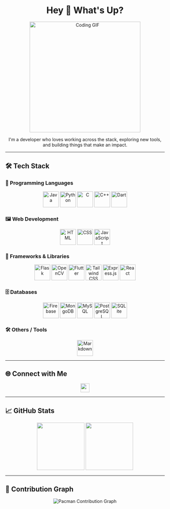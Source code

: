 <h1 align="center">Hey 👋 What's Up?</h1>

<p align="center">
<img src="https://camo.githubusercontent.com/88adc7c88c9d3dba7479020846ed35d13410e3707c7f149e1c6140cc6beaef9a/68747470733a2f2f70687973696373677572756b756c2e66696c65732e776f726470726573732e636f6d2f323031392f30322f6368617261637465722d312e676966" width="350" alt="Coding GIF" />
</p>


<p align="center">I'm a developer who loves working across the stack, exploring new tools, and building things that make an impact.</p>

---

## 🛠 Tech Stack

### 🧠 Programming Languages
<p align="center">
  <img src="https://skillicons.dev/icons?i=java" height="50" alt="Java" />
  <img src="https://skillicons.dev/icons?i=py" height="50" alt="Python" />
  <img src="https://skillicons.dev/icons?i=c" height="50" alt="C" />
  <img src="https://skillicons.dev/icons?i=cpp" height="50" alt="C++" />
  <img src="https://skillicons.dev/icons?i=dart" height="50" alt="Dart" />
</p>

### 🖼️ Web Development
<p align="center">
  <img src="https://skillicons.dev/icons?i=html" height="50" alt="HTML" />
  <img src="https://skillicons.dev/icons?i=css" height="50" alt="CSS" />
  <img src="https://skillicons.dev/icons?i=js" height="50" alt="JavaScript" />
</p>



### 🧩 Frameworks & Libraries
<p align="center">
  <img src="https://skillicons.dev/icons?i=flask" height="50" alt="Flask" />
  <img src="https://skillicons.dev/icons?i=opencv" height="50" alt="OpenCV" />
  <img src="https://skillicons.dev/icons?i=flutter" height="50" alt="Flutter" />
  <img src="https://skillicons.dev/icons?i=tailwind" height="50" alt="Tailwind CSS" />
  <img src="https://skillicons.dev/icons?i=express" height="50" alt="Express.js" />
  <img src="https://skillicons.dev/icons?i=react" height="50" alt="React" />
</p>

### 🗄️ Databases
<p align="center">
  <img src="https://skillicons.dev/icons?i=firebase" height="50" alt="Firebase" />
  <img src="https://skillicons.dev/icons?i=mongodb" height="50" alt="MongoDB" />
  <img src="https://skillicons.dev/icons?i=mysql" height="50" alt="MySQL" />
  <img src="https://skillicons.dev/icons?i=postgres" height="50" alt="PostgreSQL" />
  <img src="https://skillicons.dev/icons?i=sqlite" height="50" alt="SQLite" />
</p>

### 🛠️ Others / Tools
<p align="center">
  <img src="https://skillicons.dev/icons?i=md" height="50" alt="Markdown" />
</p>


---

## 🌐 Connect with Me

<p align="center">
  <a href="www.linkedin.com/in/hemant-satam-499562321" target="_blank">
    <img src="https://img.shields.io/static/v1?message=LinkedIn&logo=linkedin&label=&color=0077B5&logoColor=white&style=for-the-badge" height="28" />
  </a>
  <!-- <a href="https://twitter.com/YOUR_USERNAME" target="_blank">
    <img src="https://img.shields.io/static/v1?message=Twitter&logo=twitter&label=&color=1DA1F2&logoColor=white&style=for-the-badge" height="28" />
  </a> -->
  <!-- <a href="https://discord.gg/YOUR_SERVER" target="_blank">
    <img src="https://img.shields.io/static/v1?message=Discord&logo=discord&label=&color=7289DA&logoColor=white&style=for-the-badge" height="28" />
  </a> -->
  <!-- <a href="https://twitch.tv/YOUR_USERNAME" target="_blank">
    <img src="https://img.shields.io/static/v1?message=Twitch&logo=twitch&label=&color=9146FF&logoColor=white&style=for-the-badge" height="28" />
  </a>
  <a href="https://dev.to/YOUR_USERNAME" target="_blank">
    <img src="https://img.shields.io/static/v1?message=dev.to&logo=dev.to&label=&color=0A0A0A&logoColor=white&style=for-the-badge" height="28" />
  </a> -->
</p>

---

## 📈 GitHub Stats

<p align="center">
  <img src="https://streak-stats.demolab.com?user=maurodesouza&theme=dracula&hide_border=false&border_radius=5" height="150" />
  <img src="https://github-profile-trophy.vercel.app?username=maurodesouza&theme=dracula&no-frame=false&no-bg=false&margin-w=8&margin-h=8" height="150" />
</p>

---

## 👾 Contribution Graph

<p align="center">
  <picture>
    <source media="(prefers-color-scheme: dark)" srcset="https://raw.githubusercontent.com/maurodesouza/maurodesouza/output/pacman-contribution-graph-dark.svg" />
    <source media="(prefers-color-scheme: light)" srcset="https://raw.githubusercontent.com/maurodesouza/maurodesouza/output/pacman-contribution-graph.svg" />
    <img src="https://raw.githubusercontent.com/maurodesouza/maurodesouza/output/pacman-contribution-graph.svg" alt="Pacman Contribution Graph" />
  </picture>
</p>
